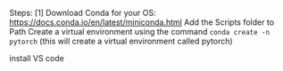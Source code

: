 Steps:
[1] Download Conda for your OS: https://docs.conda.io/en/latest/miniconda.html
Add the Scripts folder to Path
Create a virtual environment using the command `conda create -n pytorch` (this will create a virtual environment called pytorch)

install VS code
